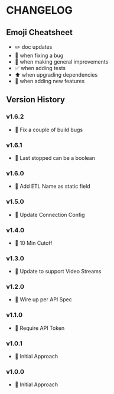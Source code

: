 # CHANGELOG

## Emoji Cheatsheet
- :pencil2: doc updates
- :bug: when fixing a bug
- :rocket: when making general improvements
- :white_check_mark: when adding tests
- :arrow_up: when upgrading dependencies
- :tada: when adding new features

## Version History

### v1.6.2

- :bug: Fix a couple of build bugs

### v1.6.1

- :rocket: Last stopped can be a boolean

### v1.6.0

- :rocket: Add ETL Name as static field

### v1.5.0

- :rocket: Update Connection Config

### v1.4.0

- :rocket: 10 Min Cutoff

### v1.3.0

- :rocket: Update to support Video Streams

### v1.2.0

- :rocket: Wire up per API Spec

### v1.1.0

- :rocket: Require API Token

### v1.0.1

- :rocket: Initial Approach

### v1.0.0

- :rocket: Initial Approach

